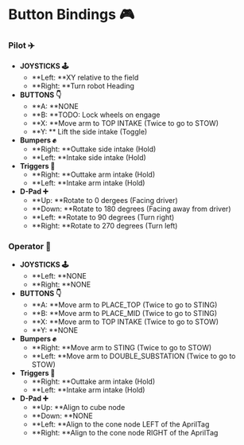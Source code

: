 # Button Bindings 🎮

### Pilot ✈️
 - **JOYSTICKS 🕹️**
   - **Left: **XY relative to the field
   - **Right: **Turn robot Heading
 - **BUTTONS 👇**
   - **A: **NONE
   - **B: **TODO: Lock wheels on engage
   - **X: **Move arm to TOP INTAKE (Twice to go to STOW)
   - **Y: ** Lift the side intake (Toggle)
 - **Bumpers ✊**
   - **Right: **Outtake side intake (Hold)
   - **Left: **Intake side intake (Hold)
 - **Triggers 🔫**
   - **Right: **Outtake arm intake (Hold)
   - **Left: **Intake arm intake (Hold)
 - **D-Pad ➕**
   - **Up: **Rotate to 0 dergees (Facing driver)
   - **Down: **Rotate to 180 degrees (Facing away from driver)
   - **Left: **Rotate to 90 degrees (Turn right)
   - **Right: **Rotate to 270 degrees (Turn left)

### Operator 🙉
 - **JOYSTICKS 🕹️**
   - **Left: **NONE
   - **Right: **NONE
 - **BUTTONS 👇**
   - **A: **Move arm to PLACE_TOP (Twice to go to STING)
   - **B: **Move arm to PLACE_MID (Twice to go to STING)
   - **X: **Move arm to TOP INTAKE (Twice to go to STOW)
   - **Y: **NONE
 - **Bumpers ✊**
   - **Right: **Move arm to STING (Twice to go to STOW)
   - **Left: **Move arm to DOUBLE_SUBSTATION (Twice to go to STOW)
 - **Triggers 🔫**
   - **Right: **Outtake arm intake (Hold)
   - **Left: **Intake arm intake (Hold)
 - **D-Pad ➕**
   - **Up: **Align to cube node
   - **Down: **NONE
   - **Left: **Align to the cone node LEFT of the AprilTag
   - **Right: **Align to the cone node RIGHT of the AprilTag 